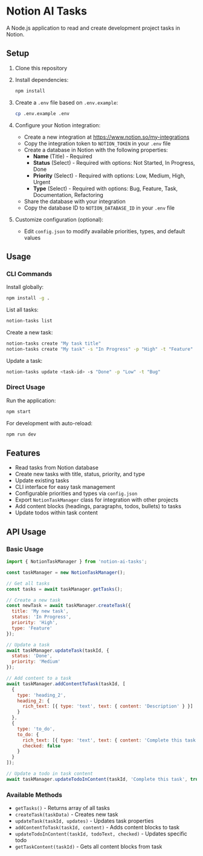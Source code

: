 # Notion AI Tasks

A Node.js application to read and create development project tasks in Notion.

## Setup

1. Clone this repository
2. Install dependencies:
   ```bash
   npm install
   ```

3. Create a `.env` file based on `.env.example`:
   ```bash
   cp .env.example .env
   ```

4. Configure your Notion integration:
   - Create a new integration at https://www.notion.so/my-integrations
   - Copy the integration token to `NOTION_TOKEN` in your `.env` file
   - Create a database in Notion with the following properties:
     - **Name** (Title) - Required
     - **Status** (Select) - Required with options: Not Started, In Progress, Done
     - **Priority** (Select) - Required with options: Low, Medium, High, Urgent
     - **Type** (Select) - Required with options: Bug, Feature, Task, Documentation, Refactoring
   - Share the database with your integration
   - Copy the database ID to `NOTION_DATABASE_ID` in your `.env` file

5. Customize configuration (optional):
   - Edit `config.json` to modify available priorities, types, and default values

## Usage

### CLI Commands

Install globally:
```bash
npm install -g .
```

List all tasks:
```bash
notion-tasks list
```

Create a new task:
```bash
notion-tasks create "My task title"
notion-tasks create "My task" -s "In Progress" -p "High" -t "Feature"
```

Update a task:
```bash
notion-tasks update <task-id> -s "Done" -p "Low" -t "Bug"
```

### Direct Usage

Run the application:
```bash
npm start
```

For development with auto-reload:
```bash
npm run dev
```

## Features

- Read tasks from Notion database
- Create new tasks with title, status, priority, and type
- Update existing tasks
- CLI interface for easy task management
- Configurable priorities and types via `config.json`
- Export `NotionTaskManager` class for integration with other projects
- Add content blocks (headings, paragraphs, todos, bullets) to tasks
- Update todos within task content

## API Usage

### Basic Usage

```javascript
import { NotionTaskManager } from 'notion-ai-tasks';

const taskManager = new NotionTaskManager();

// Get all tasks
const tasks = await taskManager.getTasks();

// Create a new task
const newTask = await taskManager.createTask({
  title: 'My new task',
  status: 'In Progress',
  priority: 'High',
  type: 'Feature'
});

// Update a task
await taskManager.updateTask(taskId, {
  status: 'Done',
  priority: 'Medium'
});

// Add content to a task
await taskManager.addContentToTask(taskId, [
  {
    type: 'heading_2',
    heading_2: {
      rich_text: [{ type: 'text', text: { content: 'Description' } }]
    }
  },
  {
    type: 'to_do',
    to_do: {
      rich_text: [{ type: 'text', text: { content: 'Complete this task' } }],
      checked: false
    }
  }
]);

// Update a todo in task content
await taskManager.updateTodoInContent(taskId, 'Complete this task', true);
```

### Available Methods

- `getTasks()` - Returns array of all tasks
- `createTask(taskData)` - Creates new task
- `updateTask(taskId, updates)` - Updates task properties
- `addContentToTask(taskId, content)` - Adds content blocks to task
- `updateTodoInContent(taskId, todoText, checked)` - Updates specific todo
- `getTaskContent(taskId)` - Gets all content blocks from task